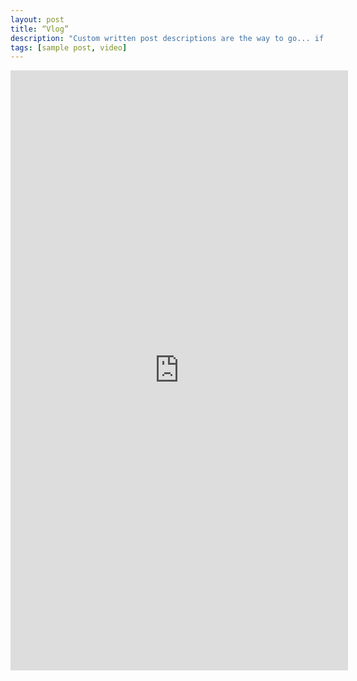 ```yaml
---
layout: post
title: “Vlog”
description: "Custom written post descriptions are the way to go... if you're not lazy."
tags: [sample post, video]
---
```


<iframe frameborder="0" width="540" height="960" src="https://v.youku.com/v_show/id_XNDAzOTQyNjUxMg==.html?spm=a2hzp.8244740.0.0" allowfullscreen></iframe>